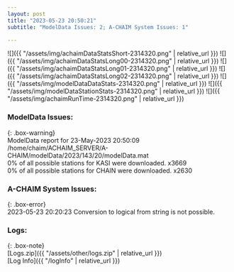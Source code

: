 ```yaml
---
layout: post
title: "2023-05-23 20:50:21"
subtitle: "ModelData Issues: 2; A-CHAIM System Issues: 1"

---
```


![]({{ "/assets/img/achaimDataStatsShort-2314320.png" | relative_url }})
![]({{ "/assets/img/achaimDataStatsLong00-2314320.png" | relative_url }})
![]({{ "/assets/img/achaimDataStatsLong01-2314320.png" | relative_url }})
![]({{ "/assets/img/achaimDataStatsLong02-2314320.png" | relative_url }})
![]({{ "/assets/img/modelDataDataStats-2314320.png" | relative_url }})
![]({{ "/assets/img/modelDataStationStats-2314320.png" | relative_url }})
![]({{ "/assets/img/achaimRunTime-2314320.png" | relative_url }})


### ModelData Issues:  
  
{: .box-warning}  
 ModelData report for 23-May-2023 20:50:09   
 /home/chaim/ACHAIM_SERVER/A-CHAIM/modelData/2023/143/20/modelData.mat   
 0% of all possible stations for KASI were downloaded. x3669   
 0% of all possible stations for CHAIN were downloaded. x2630   
  
### A-CHAIM System Issues:  
  
{: .box-error}  
2023-05-23 20:20:23 Conversion to logical from string is not possible.  

### Logs:  
  
{: .box-note}  
[Logs.zip]({{ "/assets/other/logs.zip" | relative_url }})  
[Log Info]({{ "/logInfo" | relative_url }})  
